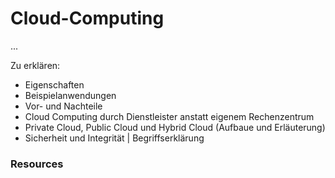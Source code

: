 # Cloud-Computing

...

Zu erklären:
* Eigenschaften
* Beispielanwendungen
* Vor- und Nachteile
* Cloud Computing durch Dienstleister anstatt eigenem Rechenzentrum
* Private Cloud, Public Cloud und Hybrid Cloud (Aufbaue und Erläuterung)
* Sicherheit und Integrität | Begriffserklärung 

### Resources
